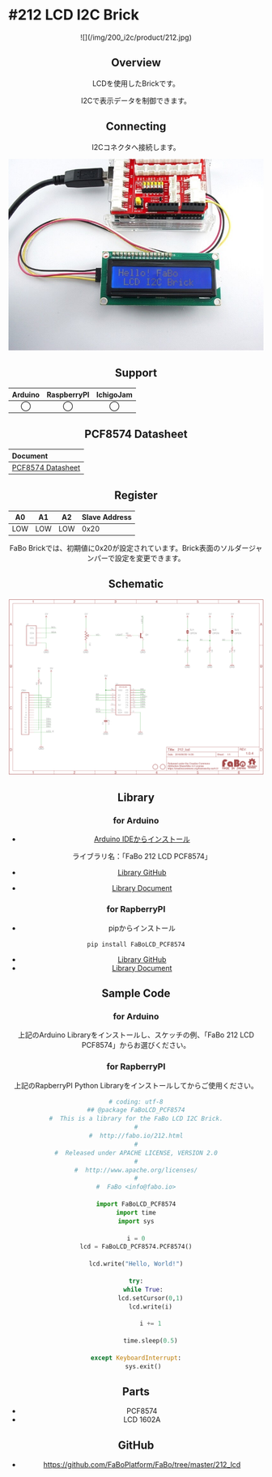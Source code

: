 # #212 LCD I2C Brick

<center>![](/img/200_i2c/product/212.jpg)
<!--COLORME-->

## Overview
LCDを使用したBrickです。

I2Cで表示データを制御できます。

## Connecting
I2Cコネクタへ接続します。

![](/img/200_i2c/connect/212_lcd_connect.jpg)

## Support
|Arduino|RaspberryPI|IchigoJam|
|:--:|:--:|:--:|
|◯|◯|◯|

## PCF8574 Datasheet
| Document |
|:--|
| [PCF8574 Datasheet](http://www.tij.co.jp/jp/lit/ds/symlink/pcf8574.pdf) |

## Register
| A0 | A1 | A2 | Slave Address |
| -- | -- | -- | -- |
| LOW | LOW | LOW | 0x20 |

FaBo Brickでは、初期値に0x20が設定されています。Brick表面のソルダージャンパーで設定を変更できます。

## Schematic
![](/img/200_i2c/schematic/212_lcd.png)

## Library
### for Arduino
- [Arduino IDEからインストール](http://fabo.io/library_install.html)

  ライブラリ名：「FaBo 212 LCD PCF8574」

- [Library GitHub](https://github.com/FaBoPlatform/FaBoLCD-PCF8574-Library)
- [Library Document](http://fabo.io/doxygen/FaBoLCD-PCF8574-Library)

### for RapberryPI
- pipからインストール
```
pip install FaBoLCD_PCF8574
```
- [Library GitHub](https://github.com/FaBoPlatform/FaBoLCD-PCF8574-Python)
- [Library Document](http://fabo.io/doxygen/FaBoLCD-PCF8574-Python/)

## Sample Code
### for Arduino
上記のArduino Libraryをインストールし、スケッチの例、「FaBo 212 LCD PCF8574」からお選びください。

### for RapberryPI
上記のRapberryPI Python Libraryをインストールしてからご使用ください。

```python
# coding: utf-8
## @package FaBoLCD_PCF8574
#  This is a library for the FaBo LCD I2C Brick.
#
#  http://fabo.io/212.html
#
#  Released under APACHE LICENSE, VERSION 2.0
#
#  http://www.apache.org/licenses/
#
#  FaBo <info@fabo.io>

import FaBoLCD_PCF8574
import time
import sys

i = 0
lcd = FaBoLCD_PCF8574.PCF8574()

lcd.write("Hello, World!")

try:
    while True:
        lcd.setCursor(0,1)
        lcd.write(i)

        i += 1

        time.sleep(0.5)

except KeyboardInterrupt:
    sys.exit()
```

## Parts
- PCF8574
- LCD 1602A

## GitHub
- https://github.com/FaBoPlatform/FaBo/tree/master/212_lcd

